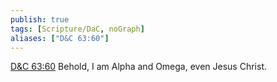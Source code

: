 ```yaml
---
publish: true
tags: [Scripture/DaC, noGraph]
aliases: ["D&C 63:60"]
---
```

[D&C 63:60](https://churchofjesuschrist.org/study/scriptures/dc-testament/dc/63?lang=eng&id=p60#p60) Behold, I am Alpha and Omega, even Jesus Christ.

